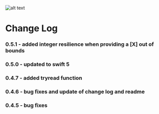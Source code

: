 ![alt text](https://raw.githubusercontent.com/willpowell8/DictionaryUtils/master/page/dictionaryUtils.png "iOS Dictionary Utils")
# Change Log

### 0.5.1 - added integer resilience when providing a [X] out of bounds
### 0.5.0 - updated to swift 5
### 0.4.7 - added tryread function
### 0.4.6 - bug fixes and update of change log and readme
### 0.4.5 - bug fixes
